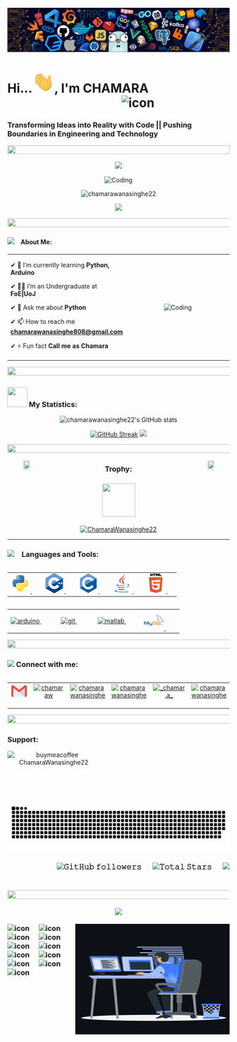 ![footer](https://github.com/GovindSingh9447/GovindSingh9447/blob/main/WEBP/footer.webp)<br>

<h1 align="left">Hi...<img src="https://github.com/ABSphreak/ABSphreak/blob/master/gifs/Hi.gif" width="50px">, I'm CHAMARA <align="right">&emsp;&emsp;&emsp;&emsp;&emsp;&emsp;&emsp;&emsp;&emsp; <img src="https://techstack-generator.vercel.app/github-icon.svg" alt="icon" width="80" height="80" /></h1>

<h3 align="left">Transforming Ideas into Reality with Code || Pushing Boundaries in Engineering and Technology</h3>

<img src="https://i.imgur.com/dBaSKWF.gif" height="20" width="100%">

<p align="center">
  <a href="https://github.com/DenverCoder1/readme-typing-svg"><img src="https://readme-typing-svg.herokuapp.com?&font=IBM+Serif+Bold+&color=a5ccff&size=30&lines=.+.+W+e+l+c+o+m+e+.+.+!" /></a>
</p>

<p align="center"><img align="" alt="Coding" width="300" src="https://i.pinimg.com/originals/81/17/8b/81178b47a8598f0c81c4799f2cdd4057.gif"></p>

<p align="center"> <img src="https://komarev.com/ghpvc/?username=chamarawanasinghe22&label=Profile%20views&color=0e75b6&style=flat" alt="chamarawanasinghe22" /> </p>

<p align="center">  
  <div align="center" a href="https://github.com/DenverCoder1/readme-typing-svg"><img src="https://readme-typing-svg.herokuapp.com?&font=IBM+Serif+Bold+&color=6ba7e3&size=11&lines=Welcome+to+my+GitHub+Profile+I'm+studying+Computer+Engineering" /></a>
</p>

<img src="https://i.imgur.com/dBaSKWF.gif" height="20" width="1020">

<h4 align="left"><img src = "https://github.com/7oSkaaa/7oSkaaa/blob/main/Images/about_me.gif?raw=true" width = 50px>&emsp;About Me:</h4>

<table align="center">
<tr border="none">
<td width="50%" align="left">
  
✔ 🌱 I’m currently learning **Python, Arduino**

✔ 🧑‍🎓 I’m an Undergraduate at **FoE|UoJ**

✔ 💬 Ask me about **Python**

✔ 📫 How to reach me **chamarawanasinghe808@gmail.com**
  
✔ ⚡ Fun fact **Call me as Chamara**

</td>
<td width="50%" align="center">

  <img align="center" alt="Coding" width="450" src="https://repository-images.githubusercontent.com/588181932/e36ec678-7984-4cdd-8e4c-a3932772ff8e">

  
  </td>
</tr>
</table>

<img src="https://i.imgur.com/dBaSKWF.gif" height="20" width="1020">
  
<h3 align="left"><img src="https://media.giphy.com/media/TEnXkcsHrP4YedChhA/giphy.gif" width="45" height="45" frameBorder="0" class="giphy-embed" allowFullScreen></img> My Statistics:</h3>

<div align="center">
 
![chamarawanasinghe22's GitHub stats](https://github-readme-stats.vercel.app/api?username=chamarawanasinghe22\&theme=midnight-purple\&show_icons=true\&show=reviews,prs_merged,prs_merged_percentage\&hide=contribs,issues)

[![GitHub Streak](https://streak-stats.demolab.com/?user=chamarawanasinghe22&theme=midnight-purple)](https://git.io/streak-stats)
<img src="https://github-readme-stats.vercel.app/api/top-langs/?username=chamarawanasinghe22&theme=midnight-purple">
</div>

<img src="https://i.imgur.com/dBaSKWF.gif" height="20" width="1020">

<img align="left" src="https://user-images.githubusercontent.com/65187002/144930161-2f783401-8d27-4fdf-a2f7-cc0ba32f1f1f.gif" width="17%" height="5%" style="display:inline;"><img align="right" src="https://user-images.githubusercontent.com/65187002/144930161-2f783401-8d27-4fdf-a2f7-cc0ba32f1f1f.gif" width="17%" height="5%" style="display:inline;">
<h3 align="center">Trophy:<h3/>
<h3 align="center"><img src="https://media.tenor.com/0ENB5HuTH0gAAAAi/trophy-beker.gif"  width="75px" height="75px"></h3>

<p align="center"> <a href="https://github.com/ryo-ma/github-profile-trophy"><img src="https://github-profile-trophy.vercel.app/?username=ChamaraWanasinghe22&layout=compact&theme=algolia" alt="ChamaraWanasinghe22" width="1800px" height="160px" /></a> </p>

---

<h3 align="left"><img src="https://media2.giphy.com/media/QssGEmpkyEOhBCb7e1/giphy.gif?cid=ecf05e47a0n3gi1bfqntqmob8g9aid1oyj2wr3ds3mg700bl&rid=giphy.gif" width ="45">&emsp;Languages and Tools:</h3>

<table align="left">
<tr border="none">
  
<td width="20%" align="center">
<a href="https://www.python.org" target="_blank" rel="noreferrer"> <img src="https://raw.githubusercontent.com/devicons/devicon/master/icons/python/python-original.svg" alt="python" width="45" height="45"/> </a>&emsp;
</td>

<td width="20%" align="center">
<a href="https://www.w3schools.com/cpp/" target="_blank" rel="noreferrer"> <img src="https://raw.githubusercontent.com/devicons/devicon/master/icons/cplusplus/cplusplus-original.svg" alt="cplusplus" width="45" height="45"/> </a>&emsp;
</td>

<td width="20%" align="center">
<a href="https://www.cprogramming.com/" target="_blank" rel="noreferrer"> <img src="https://raw.githubusercontent.com/devicons/devicon/master/icons/c/c-original.svg" alt="c" width="45" height="45"/> </a>&emsp;
</td>

<td width="20%" align="center">
<a href="https://www.java.com" target="_blank" rel="noreferrer"> <img src="https://raw.githubusercontent.com/devicons/devicon/master/icons/java/java-original.svg" alt="java" width="45" height="45"/> </a>&emsp;
</td>

<td width="20%" align="center">
<a href="https://www.w3.org/html/" target="_blank" rel="noreferrer"> <img src="https://raw.githubusercontent.com/devicons/devicon/master/icons/html5/html5-original-wordmark.svg" alt="html5" width="45" height="45"/> </a>&emsp;
</td>

</tr>
</table>

<br><br></br>

<table align="left">
<tr border="none">
  
<td width="25%" align="center">  
<a href="https://www.arduino.cc/" target="_blank" rel="noreferrer"> <img src="https://cdn.worldvectorlogo.com/logos/arduino-1.svg" alt="arduino" width="45" height="45"/> </a>&emsp;
</td>

<td width="25%" align="center">
<a href="https://git-scm.com/" target="_blank" rel="noreferrer"> <img src="https://www.vectorlogo.zone/logos/git-scm/git-scm-icon.svg" alt="git" width="45" height="45"/> </a>&emsp;
</td>

<td width="25%" align="center">
<a href="https://www.mathworks.com/" target="_blank" rel="noreferrer"> <img src="https://upload.wikimedia.org/wikipedia/commons/2/21/Matlab_Logo.png" alt="matlab" width="45" height="45"/> </a>&emsp;

<td width="25%" align="center">
<a href="https://www.mysql.com/" target="_blank" rel="noreferrer"> <img src="https://raw.githubusercontent.com/devicons/devicon/master/icons/mysql/mysql-original-wordmark.svg" alt="mysql" width="45" height="45"/> </a>&emsp;
</td>

</tr>
</table>

<br></br>

<img src="https://i.imgur.com/dBaSKWF.gif" height="20" width="1020">

<h3 align="left"><img src="https://media.giphy.com/media/iY8CRBdQXODJSCERIr/giphy.gif" width="45px">&nbsp;Connect with me:</h3>

<table align="left">
<tr border="none">

<td width="16.66%" align="center">
<a href="chamarawanasinghe808@gmail.com" >
  <img align="center" alt="Stefanos Stamoulis | Gmail" width="35px" src="https://github.com/SatYu26/SatYu26/blob/master/Assets/Gmail.svg" />
</a> &nbsp;&nbsp;
</td>
  
<td width="16.66%" align="center">
<a href="https://twitter.com/chamaraw" target="blank"><img align="center" src="https://raw.githubusercontent.com/rahuldkjain/github-profile-readme-generator/master/src/images/icons/Social/twitter.svg" alt="chamaraw" height="45" width="45" /></a>&emsp;
</td>

<td width="16.66%" align="center">
<a href="https://linkedin.com/in/chamara wanasinghe" target="blank"><img align="center" src="https://raw.githubusercontent.com/rahuldkjain/github-profile-readme-generator/master/src/images/icons/Social/linked-in-alt.svg" alt="chamara wanasinghe" height="45" width="45" /></a>&emsp;
</td>

<td width="16.66%" align="center">
<a href="https://fb.com/chamara wanasinghe" target="blank"><img align="center" src="https://raw.githubusercontent.com/rahuldkjain/github-profile-readme-generator/master/src/images/icons/Social/facebook.svg" alt="chamara wanasinghe" height="45" width="45" /></a>&emsp;
</td>

<td width="16.66%" align="center">
<a href="https://instagram.com/_chamar.a_" target="blank"><img align="center" src="https://raw.githubusercontent.com/rahuldkjain/github-profile-readme-generator/master/src/images/icons/Social/instagram.svg" alt="_chamar.a_" height="45" width="45" /></a>&emsp;
</td>

<td width="16.66%" align="center">
<a href="https://www.hackerrank.com/chamara wanasinghe" target="blank"><img align="center" src="https://raw.githubusercontent.com/rahuldkjain/github-profile-readme-generator/master/src/images/icons/Social/hackerrank.svg" alt="chamara wanasinghe" height="45" width="45" /></a>&emsp;
</td>

</tr>
</table>

<br></br>

<img src="https://i.imgur.com/dBaSKWF.gif" height="20" width="1020">


<h3 align="left">Support:</h3>
<p><a href="https://www.buymeacoffee.com/buymeacoffee ChamaraWanasinghe22"> <img align="left" src="https://cdn.buymeacoffee.com/buttons/v2/default-yellow.png" height="50" width="210" alt="buymeacoffee ChamaraWanasinghe22" /></a></p><br><br><br><br><br></br>

<p align="center">
  <img  src="https://raw.githubusercontent.com/Elanza-48/Elanza-48/main/resources/img/github-contribution-grid-snake.svg" />
</p>

<h3 align="right">  
<img alt="𝙶𝚒𝚝𝙷𝚞𝚋 𝚏𝚘𝚕𝚕𝚘𝚠𝚎𝚛𝚜" src="https://img.shields.io/github/followers/chamarawanasinghe22?label=Followers&style=social"> &emsp;
<img src="https://img.shields.io/github/stars/chamarawanasinghe22?label=Stars" alt="𝚃𝚘𝚝𝚊𝚕 𝚂𝚝𝚊𝚛𝚜"> &emsp;
<a href="https://github.com/sponsors/chamarawanasinghe22"><img src="https://img.shields.io/static/v1?label=Sponsor&message=%E2%9D%A4&logo=GitHub&color=%23fe8e86"/></a><br>
<h3/><br>

<img src="https://i.imgur.com/dBaSKWF.gif" height="20" width="1020">

<p align="center">
  <a href="https://github.com/DenverCoder1/readme-typing-svg"><img src="https://readme-typing-svg.herokuapp.com?&font=IBM+Plex+Sans&color=abcdef&size=20&lines=Thank+you+for+visiting!+You+are+welcome!"/></a>
</p>

<p><img align="right" height="250" width="350" src="https://raw.githubusercontent.com/SubhadeepZilong/SubhadeepZilong/main/icons/animation_500_kxa883sd.gif" alt="SubhadeepZilong" /></p>

<div align="left">
  <img src="https://techstack-generator.vercel.app/js-icon.svg" alt="icon" width="25" height="25" />&emsp; 
  <img src="https://techstack-generator.vercel.app/restapi-icon.svg" alt="icon" width="25" height="25" />&emsp;
  <img src="https://techstack-generator.vercel.app/java-icon.svg" alt="icon" width="25" height="25" />&emsp;
  <img src="https://techstack-generator.vercel.app/python-icon.svg" alt="icon" width="25" height="25" />&emsp;
  <img src="https://techstack-generator.vercel.app/ts-icon.svg" alt="icon" width="25" height="25" />&emsp;
  <img src="https://techstack-generator.vercel.app/mysql-icon.svg" alt="icon" width="180" height="180" />&emsp;
  <img src="https://techstack-generator.vercel.app/react-icon.svg" alt="icon" width="25" height="25" />&emsp;
  <img src="https://techstack-generator.vercel.app/docker-icon.svg" alt="icon" width="25" height="25" />&emsp;
  <img src="https://techstack-generator.vercel.app/prettier-icon.svg" alt="icon" width="25" height="25" />&emsp;
  <img src="https://techstack-generator.vercel.app/aws-icon.svg" alt="icon" width="25" height="25" />
  <img src="https://techstack-generator.vercel.app/graphql-icon.svg" alt="icon" width="25" height="25" />
</div>







